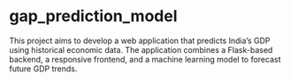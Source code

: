 # gap_prediction_model
This project aims to develop a web application that predicts India’s GDP using historical economic data. The application combines a Flask-based backend, a responsive frontend, and a machine learning model to forecast future GDP trends.
